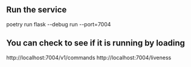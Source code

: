 ## Run the service

poetry run flask --debug run --port=7004

## You can check to see if it is running by loading

http://localhost:7004/v1/commands
http://localhost:7004/liveness
